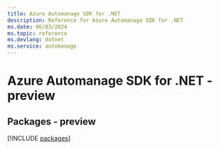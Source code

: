 ```yaml
---
title: Azure Automanage SDK for .NET
description: Reference for Azure Automanage SDK for .NET
ms.date: 06/03/2024
ms.topic: reference
ms.devlang: dotnet
ms.service: automanage
---
```

# Azure Automanage SDK for .NET - preview
## Packages - preview
[!INCLUDE [packages](automanage-index.md)]